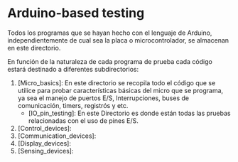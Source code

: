 # Arduino-based testing
Todos los programas que se hayan hecho con el lenguaje de Arduino, independientemente de cual sea la placa o microcontrolador, se almacenan en este directorio. 

En función de la naturaleza de cada programa de prueba cada código estará destinado a diferentes subdirectorios:

1. [Micro_basics]: En este directorio se recopila todo el código que se utilice para probar características básicas del micro que se programa, ya sea el manejo de puertos E/S, Interrupciones, buses de comunicación, timers, registrós y etc.
    - [IO_pin_testing]: En este Directorio es donde están todas las pruebas relacionadas con el uso de pines E/S.
2. [Control_devices]:
3. [Communication_devices]:
4. [Display_devices]:
5. [Sensing_devices]:


